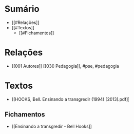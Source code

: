 # Sumário
- [[#Relações]]
- [[#Textos]]
	- [[#Fichamentos]]
# Relações 
- [[001 Autores]] [[030 Pedagogia]], #pse, #pedagogia 
# Textos 
- [[HOOKS, Bell. Ensinando a transgredir (1994) [2013].pdf]]
## Fichamentos
- [[Ensinando a transgredir - Bell Hooks]]